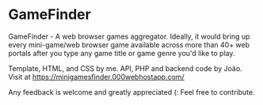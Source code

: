 # GameFinder

GameFinder - A web browser games aggregator. Ideally, it would bring up every mini-game/web browser game available across more than 40+ web portals after you type any game title or game genre you'd like to play.

Template, HTML, and CSS by me. API, PHP and backend code by João.
Visit at https://minigamesfinder.000webhostapp.com/

Any feedback is welcome and greatly appreciated (:
Feel free to contribute.
